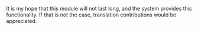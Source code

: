 It is my hope that this module will not last long, and the system provides this functionality. If that is not the case, translation contributions would be appreciated.